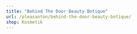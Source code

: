 ```yaml
---
title: "Behind The Door Beauty Botique"
url: /pleasanton/behind-the-door-beauty-botique/
shop: Kosmetik
---
```

